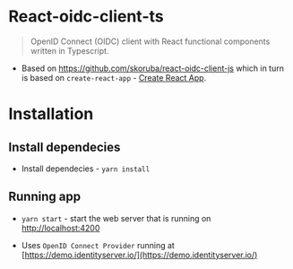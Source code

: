 # React-oidc-client-ts

> OpenID Connect (OIDC) client with React functional components written in Typescript.

- Based on https://github.com/skoruba/react-oidc-client-js  which in turn is based on `create-react-app` - [Create React App](https://github.com/facebook/create-react-app).

# Installation

## Install dependecies

- Install dependecies - `yarn install`

## Running app

- `yarn start` - start the web server that is running on [http://localhost:4200](http://localhost:4200)

- Uses `OpenID Connect Provider` running at [https://demo.identityserver.io/](https://demo.identityserver.io/)
